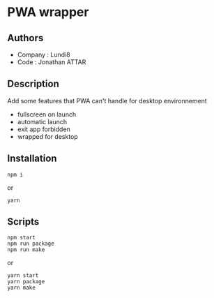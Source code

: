 # PWA wrapper

## Authors
- Company : Lundi8
- Code : Jonathan ATTAR

## Description
Add some features that PWA can't handle for desktop environnement
- fullscreen on launch
- automatic launch
- exit app forbidden
- wrapped for desktop

## Installation
```
npm i 
```
or
```
yarn 
```

## Scripts
```
npm start
npm run package
npm run make

```
or
```
yarn start
yarn package
yarn make
```


